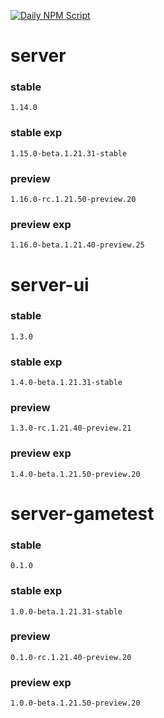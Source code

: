 [![Daily NPM Script](https://github.com/WavePlayz/minecraft-npms-auto/actions/workflows/fetch.yml/badge.svg)](https://github.com/WavePlayz/minecraft-npms-auto/actions/workflows/fetch.yml)
# server
### stable
```
1.14.0
```
### stable exp
```
1.15.0-beta.1.21.31-stable
```
### preview
```
1.16.0-rc.1.21.50-preview.20
```
### preview exp
```
1.16.0-beta.1.21.40-preview.25
```


# server-ui
### stable
```
1.3.0
```
### stable exp
```
1.4.0-beta.1.21.31-stable
```
### preview
```
1.3.0-rc.1.21.40-preview.21
```
### preview exp
```
1.4.0-beta.1.21.50-preview.20
```


# server-gametest
### stable
```
0.1.0
```
### stable exp
```
1.0.0-beta.1.21.31-stable
```
### preview
```
0.1.0-rc.1.21.40-preview.20
```
### preview exp
```
1.0.0-beta.1.21.50-preview.20
```


